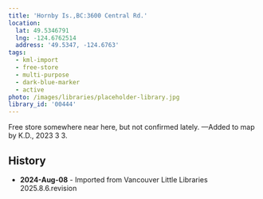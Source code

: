 ```yaml
---
title: 'Hornby Is.,BC:3600 Central Rd.'
location:
  lat: 49.5346791
  lng: -124.6762514
  address: '49.5347, -124.6763'
tags:
  - kml-import
  - free-store
  - multi-purpose
  - dark-blue-marker
  - active
photo: /images/libraries/placeholder-library.jpg
library_id: '00444'
---
```

Free store somewhere near here, but not confirmed lately.
—Added to map by K.D., 2023 3 3.  

## History
- **2024-Aug-08** - Imported from Vancouver Little Libraries 2025.8.6.revision
